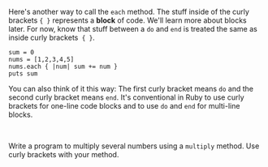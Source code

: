 Here's another way to call the `each` method. The stuff inside of the curly brackets `{ }` represents a **block** of code. We'll learn more about blocks later. For now, know that stuff between a `do` and `end` is treated the same as inside curly brackets` { }`.

```
sum = 0
nums = [1,2,3,4,5]
nums.each { |num| sum += num }
puts sum
```    

You can also think of it this way: The first curly bracket means `do` and the second curly bracket means `end`. It's conventional in Ruby to use curly brackets for one-line code blocks and to use `do` and `end` for multi-line blocks.

<br>

Write a program to multiply several numbers using a `multiply` method. Use curly brackets with your method.
